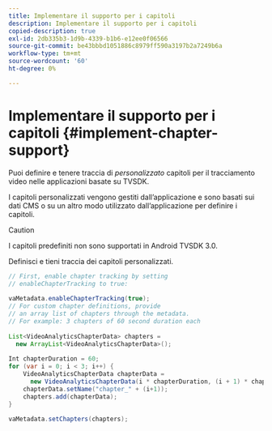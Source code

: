```yaml
---
title: Implementare il supporto per i capitoli
description: Implementare il supporto per i capitoli
copied-description: true
exl-id: 2db335b3-1d9b-4339-b1b6-e12ee0f06566
source-git-commit: be43bbbd1051886c8979ff590a3197b2a7249b6a
workflow-type: tm+mt
source-wordcount: '60'
ht-degree: 0%

---
```


# Implementare il supporto per i capitoli {#implement-chapter-support}

Puoi definire e tenere traccia di *personalizzato* capitoli per il tracciamento video nelle applicazioni basate su TVSDK.

I capitoli personalizzati vengono gestiti dall’applicazione e sono basati sui dati CMS o su un altro modo utilizzato dall’applicazione per definire i capitoli.

>[!CAUTION]
>
>I capitoli predefiniti non sono supportati in Android TVSDK 3.0.

Definisci e tieni traccia dei capitoli personalizzati.

```java
// First, enable chapter tracking by setting   
// enableChapterTracking to true: 
 
vaMetadata.enableChapterTracking(true); 
// For custom chapter definitions, provide  
// an array list of chapters through the metadata. 
// For example: 3 chapters of 60 second duration each 
 
List<VideoAnalyticsChapterData> chapters =  
  new ArrayList<VideoAnalyticsChapterData>(); 
 
Int chapterDuration = 60; 
for (var i = 0; i < 3; i++) { 
    VideoAnalyticsChapterData chapterData =  
      new VideoAnalyticsChapterData(i * chapterDuration, (i + 1) * chapterDuration);  
    chapterData.setName("chapter_" + (i+1)); 
    chapters.add(chapterData); 
} 
 
vaMetadata.setChapters(chapters); 
```
